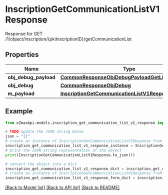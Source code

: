 # InscriptionGetCommunicationListV1Response

Response for GET /1/object/inscription/{pkiInscriptionID}/getCommunicationList

## Properties

Name | Type | Description | Notes
------------ | ------------- | ------------- | -------------
**obj_debug_payload** | [**CommonResponseObjDebugPayloadGetList**](CommonResponseObjDebugPayloadGetList.md) |  | 
**obj_debug** | [**CommonResponseObjDebug**](CommonResponseObjDebug.md) |  | [optional] 
**m_payload** | [**InscriptionGetCommunicationListV1ResponseMPayload**](InscriptionGetCommunicationListV1ResponseMPayload.md) |  | 

## Example

```python
from eZmaxApi.models.inscription_get_communication_list_v1_response import InscriptionGetCommunicationListV1Response

# TODO update the JSON string below
json = "{}"
# create an instance of InscriptionGetCommunicationListV1Response from a JSON string
inscription_get_communication_list_v1_response_instance = InscriptionGetCommunicationListV1Response.from_json(json)
# print the JSON string representation of the object
print(InscriptionGetCommunicationListV1Response.to_json())

# convert the object into a dict
inscription_get_communication_list_v1_response_dict = inscription_get_communication_list_v1_response_instance.to_dict()
# create an instance of InscriptionGetCommunicationListV1Response from a dict
inscription_get_communication_list_v1_response_form_dict = inscription_get_communication_list_v1_response.from_dict(inscription_get_communication_list_v1_response_dict)
```
[[Back to Model list]](../README.md#documentation-for-models) [[Back to API list]](../README.md#documentation-for-api-endpoints) [[Back to README]](../README.md)


